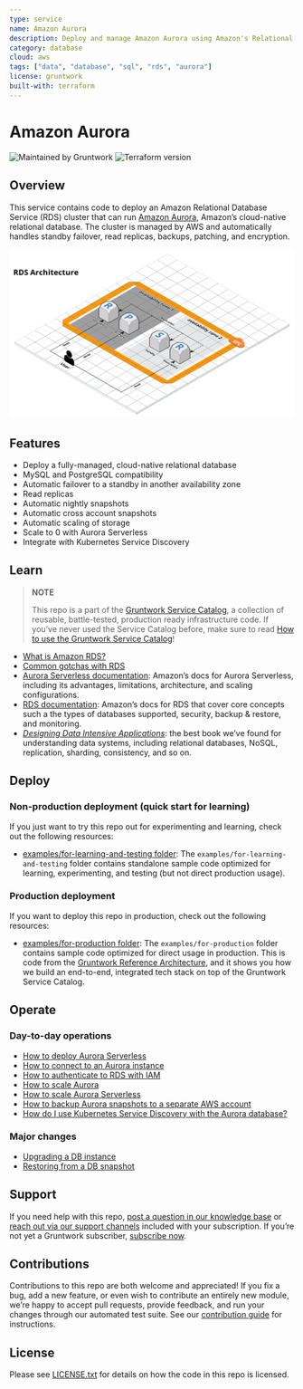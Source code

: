 ```yaml
---
type: service
name: Amazon Aurora
description: Deploy and manage Amazon Aurora using Amazon's Relational Database Service (RDS).
category: database
cloud: aws
tags: ["data", "database", "sql", "rds", "aurora"]
license: gruntwork
built-with: terraform
---
```


# Amazon Aurora

![Maintained by Gruntwork](https://img.shields.io/badge/maintained%20by-gruntwork.io-%235849a6.svg)
![Terraform version](https://img.shields.io/badge/tf-%3E%3D1.0.0-blue.svg)

## Overview

This service contains code to deploy an Amazon Relational Database Service (RDS) cluster that can run
[Amazon Aurora](https://aws.amazon.com/rds/aurora/), Amazon’s cloud-native relational database. The cluster is managed
by AWS and automatically handles standby failover, read replicas, backups, patching, and encryption.

![RDS architecture](/_docs/rds-architecture.png?raw=true)

## Features

- Deploy a fully-managed, cloud-native relational database
- MySQL and PostgreSQL compatibility
- Automatic failover to a standby in another availability zone
- Read replicas
- Automatic nightly snapshots
- Automatic cross account snapshots
- Automatic scaling of storage
- Scale to 0 with Aurora Serverless
- Integrate with Kubernetes Service Discovery

## Learn

> **NOTE**
>
> This repo is a part of the [Gruntwork Service Catalog](https://github.com/gruntwork-io/terraform-aws-service-catalog/),
> a collection of reusable, battle-tested, production ready infrastructure code.
> If you’ve never used the Service Catalog before, make sure to read
> [How to use the Gruntwork Service Catalog](https://docs.gruntwork.io/reference/services/intro/overview)!

- [What is Amazon RDS?](https://github.com/gruntwork-io/terraform-aws-data-storage/blob/master/modules/aurora/core-concepts.md#what-is-amazon-rds)
- [Common gotchas with RDS](https://github.com/gruntwork-io/terraform-aws-data-storage/blob/master/modules/aurora/core-concepts.md#common-gotchas)
- [Aurora Serverless documentation](https://docs.aws.amazon.com/AmazonRDS/latest/AuroraUserGuide/aurora-serverless.html):
  Amazon’s docs for Aurora Serverless, including its advantages, limitations, architecture, and scaling configurations.
- [RDS documentation](https://docs.aws.amazon.com/AmazonRDS/latest/UserGuide/Welcome.html): Amazon’s docs for RDS that
  cover core concepts such a the types of databases supported, security, backup & restore, and monitoring.
- *[Designing Data Intensive Applications](https://dataintensive.net)*: the best book we’ve found for understanding data
  systems, including relational databases, NoSQL, replication, sharding, consistency, and so on.

## Deploy

### Non-production deployment (quick start for learning)

If you just want to try this repo out for experimenting and learning, check out the following resources:

- [examples/for-learning-and-testing folder](/examples/for-learning-and-testing): The
  `examples/for-learning-and-testing` folder contains standalone sample code optimized for learning, experimenting, and
  testing (but not direct production usage).

### Production deployment

If you want to deploy this repo in production, check out the following resources:

- [examples/for-production folder](/examples/for-production): The `examples/for-production` folder contains sample code
  optimized for direct usage in production. This is code from the [Gruntwork Reference Architecture](https://gruntwork.io/reference-architecture/),
  and it shows you how we build an end-to-end, integrated tech stack on top of the Gruntwork Service Catalog.

## Operate

### Day-to-day operations

- [How to deploy Aurora Serverless](core-concepts.md#how-do-i-deploy-aurora-serverless)
- [How to connect to an Aurora instance](https://github.com/gruntwork-io/terraform-aws-data-storage/blob/master/modules/aurora/core-concepts.md#how-do-you-connect-to-the-database)
- [How to authenticate to RDS with IAM](https://docs.aws.amazon.com/AmazonRDS/latest/UserGuide/UsingWithRDS.IAM.html)
- [How to scale Aurora](https://github.com/gruntwork-io/terraform-aws-data-storage/blob/master/modules/aurora/core-concepts.md#how-do-you-scale-this-database)
- [How to scale Aurora Serverless](core-concepts.md#how-do-i-scale-the-aurora-serverless-database)
- [How to backup Aurora snapshots to a separate AWS account](core-concepts.md#how-do-you-backup-your-rds-snapshots-to-a-separate-aws-account)
- [How do I use Kubernetes Service Discovery with the Aurora database?](core-concepts.md#how-do-i-use-kubernetes-service-discovery-with-the-aurora-database)

### Major changes

- [Upgrading a DB instance](https://docs.aws.amazon.com/AmazonRDS/latest/UserGuide/USER_UpgradeDBInstance.Upgrading.html)
- [Restoring from a DB snapshot](https://docs.aws.amazon.com/AmazonRDS/latest/UserGuide/USER_RestoreFromSnapshot.html)

## Support

If you need help with this repo, [post a question in our knowledge base](https://github.com/gruntwork-io/knowledge-base/discussions?discussions_q=label%3Ar%3Aterraform-aws-service-catalog)
or [reach out via our support channels](https://docs.gruntwork.io/support) included with your subscription. If you’re
not yet a Gruntwork subscriber, [subscribe now](https://www.gruntwork.io/pricing/).

## Contributions

Contributions to this repo are both welcome and appreciated! If you fix a bug, add a new feature, or even wish to
contribute an entirely new module, we’re happy to accept pull requests, provide feedback, and run your changes
through our automated test suite.
See our [contribution guide](https://docs.gruntwork.io/guides/working-with-code/contributing) for instructions.

## License

Please see [LICENSE.txt](/LICENSE.txt) for details on how the code in this repo is licensed.
